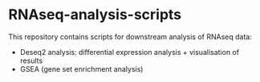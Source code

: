 # RNAseq-analysis-scripts
This repository contains scripts for downstream analysis of RNAseq data:
  - Deseq2 analysis: differential expression analysis + visualisation of results 
  - GSEA (gene set enrichment analysis) 
